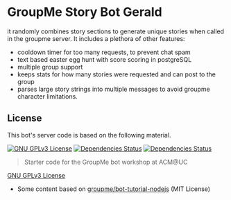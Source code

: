 # GroupMe Story Bot Gerald
it randomly combines story sections to generate unique stories when called in the groupme server. It includes a plethora of other features:
* cooldown timer for too many requests, to prevent chat spam
* text based easter egg hunt with score scoring in postgreSQL
* multiple group support
* keeps stats for how many stories were requested and can post to the group
* parses large story strings into multiple messages to avoid groupme character limitations.


## License

This bot's server code is based on the following material.

[![GNU GPLv3 License](https://img.shields.io/github/license/acmatuc/groupme-bot-starter.svg?maxAge=2592000)]()
[![Dependencies Status](https://david-dm.org/acmatuc/groupme-bot-starter/status.svg)](https://david-dm.org/acmatuc/groupme-bot-starter)
[![Dependencies Status](https://david-dm.org/acmatuc/groupme-bot-starter/dev-status.svg)](https://david-dm.org/acmatuc/groupme-bot-starter?type=dev)

> Starter code for the GroupMe bot workshop at ACM@UC


[GNU GPLv3 License](LICENSE.txt)

* Some content based on [groupme/bot-tutorial-nodejs](https://github.com/groupme/bot-tutorial-nodejs) (MIT License)
